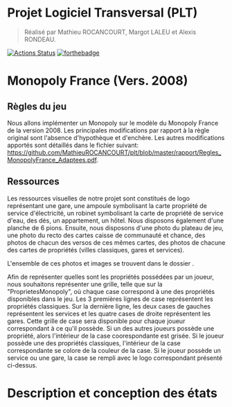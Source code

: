# Projet Logiciel Transversal (PLT)
> Réalisé par Mathieu ROCANCOURT, Margot LALEU et Alexis RONDEAU.


[![Actions Status](https://github.com/cbares/plt/workflows/PLT%20build/badge.svg)](https://github.com/cbares/plt/actions)
[![forthebadge](https://forthebadge.com/images/badges/made-with-c-plus-plus.svg)](https://forthebadge.com)

# Monopoly France (Vers. 2008)
## Règles du jeu
Nous allons implémenter un Monopoly sur le modèle du Monopoly France de la version 2008. Les principales modifications par rapport à la règle original sont l'absence d'hypothèque et d'enchère. Les autres modifications apportés sont détaillés dans le fichier suivant: https://github.com/MathieuROCANCOURT/plt/blob/master/rapport/Regles_MonopolyFrance_Adaptees.pdf.

## Ressources

Les ressources visuelles de notre projet sont constitués de logo représentant une gare, une ampoule symbolisant la carte propriété de service d'électricité, un robinet symbolisant la carte de propriété de service d'eau, des dés, un appartement, un hôtel. Nous disposons également d'une planche de 6 pions. 
Ensuite, nous disposons d'une photo du plateau de jeu, une photo du recto des cartes caisse de communauté et chance, des photos de chacun des versos de ces mêmes cartes, des photos de chacune des cartes de propriétés (villes classiques, gares et services).

L'ensemble de ces photos et images se trouvent dans le dossier     .

Afin de représenter quelles sont les propriétés possédées par un joueur, nous souhaitons représenter une grille, telle que sur la "ProprietesMonopoly", où chaque case correspond à une des propriétés disponibles dans le jeu. Les 3 premières lignes de case représentent les propriétés classiques. Sur la dernière ligne, les deux cases de gauches représentent les services et les quatre cases de droite représentent les gares.
Cette grille de case sera disponible pour chaque joueur correspondant à ce qu'il possède. Si un des autres joueurs possède une propriété, alors l'intérieur de la case coorespondante est grisée. Si le joueur possède une des propriétés classiques, l'intérieur de la case correspondante se colore de la couleur de la case. Si le joueur possède un service ou une gare, la case se rempli avec le logo correspondant présenté ci-dessus.

# Description et conception des états


